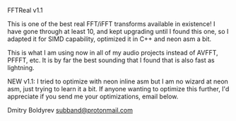 FFTReal v1.1

This is one of the best real FFT/iFFT transforms available in existence!
I have gone through at least 10, and kept upgrading until I found this one, 
so I adapted it for SIMD capability, optimized it in C++ and neon asm a bit.

This is what I am using now in all of my audio projects instead of AVFFT, PFFFT,
etc. It is by far the best sounding that I found that is also fast as lightning.

NEW v1.1: I tried to optimize with neon inline asm but I am no wizard at neon asm, 
just trying to learn it a bit. If anyone wanting to optimize this further, I'd 
appreciate if you send me your optimizations, email below.

Dmitry Boldyrev <subband@protonmail.com>
